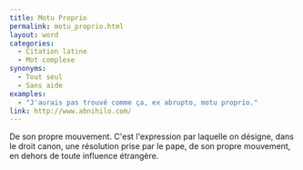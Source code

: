 ```yaml
---
title: Motu Proprio
permalink: motu_proprio.html
layout: word
categories:
  - Citation latine
  - Mot complexe
synonyms:
  - Tout seul
  - Sans aide
examples:
  - "J'aurais pas trouvé comme ça, ex abrupto, motu proprio."
link: http://www.abnihilo.com/
---
```


De son propre mouvement.
C'est l'expression par laquelle on désigne, dans le droit canon, une résolution prise par le pape, de son propre mouvement, en dehors de toute influence étrangère.

